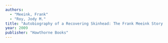 ```yaml
---
authors:
  - "Meeink, Frank"
  - "Roy, Jody M."
title: "Autobiography of a Recovering Skinhead: The Frank Meeink Story as Told to Jody M. Roy, Ph. D."
year: 2009
publisher: "Hawthorne Books"
---
```


